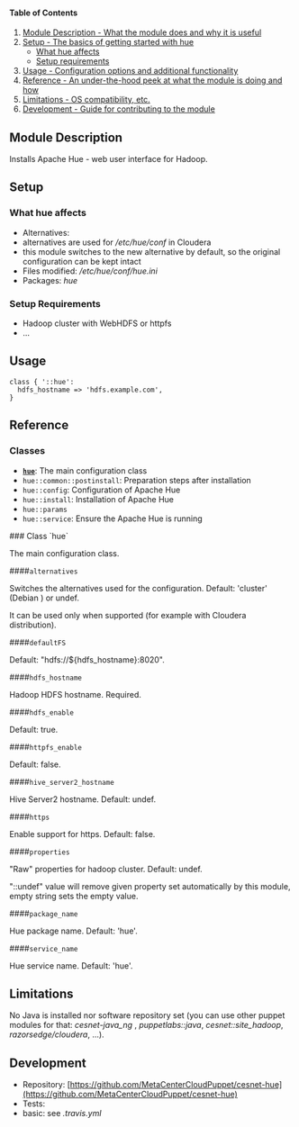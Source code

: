 #### Table of Contents

1. [Module Description - What the module does and why it is useful](#module-description)
2. [Setup - The basics of getting started with hue](#setup)
    * [What hue affects](#what-hue-affects)
    * [Setup requirements](#setup-requirements)
3. [Usage - Configuration options and additional functionality](#usage)
4. [Reference - An under-the-hood peek at what the module is doing and how](#reference)
5. [Limitations - OS compatibility, etc.](#limitations)
6. [Development - Guide for contributing to the module](#development)

## Module Description

Installs Apache Hue - web user interface for Hadoop.

## Setup

### What hue affects

* Alternatives:
 * alternatives are used for */etc/hue/conf* in Cloudera
 * this module switches to the new alternative by default, so the original configuration can be kept intact
* Files modified: */etc/hue/conf/hue.ini*
* Packages: *hue*

### Setup Requirements

* Hadoop cluster with WebHDFS or httpfs
* ...

## Usage

    class { '::hue':
      hdfs_hostname => 'hdfs.example.com',
    }

## Reference

### Classes

* [**`hue`**](#class-hue): The main configuration class
* `hue::common::postinstall`: Preparation steps after installation
* `hue::config`: Configuration of Apache Hue
* `hue::install`: Installation of Apache Hue
* `hue::params`
* `hue::service`: Ensure the Apache Hue is running

<a name="class-hue">
### Class `hue`

The main configuration class.

####`alternatives`

Switches the alternatives used for the configuration. Default: 'cluster' (Debian
) or undef.

It can be used only when supported (for example with Cloudera distribution).

####`defaultFS`

Default: "hdfs://${hdfs\_hostname}:8020".

####`hdfs_hostname`

Hadoop HDFS hostname. Required.

####`hdfs_enable`

Default: true.

####`httpfs_enable`

Default: false.

####`hive_server2_hostname`

Hive Server2 hostname. Default: undef.

####`https`

Enable support for https. Default: false.

####`properties`

"Raw" properties for hadoop cluster. Default: undef.

"::undef" value will remove given property set automatically by this module, empty string sets the empty value.

####`package_name`

Hue package name. Default: 'hue'.

####`service_name`

Hue service name. Default: 'hue'.

## Limitations

No Java is installed nor software repository set (you can use other puppet modules for that: *cesnet-java\_ng* , *puppetlabs::java*, *cesnet::site\_hadoop*, *razorsedge/cloudera*, ...).

## Development

* Repository: [https://github.com/MetaCenterCloudPuppet/cesnet-hue](https://github.com/MetaCenterCloudPuppet/cesnet-hue)
* Tests:
 * basic: see *.travis.yml*
